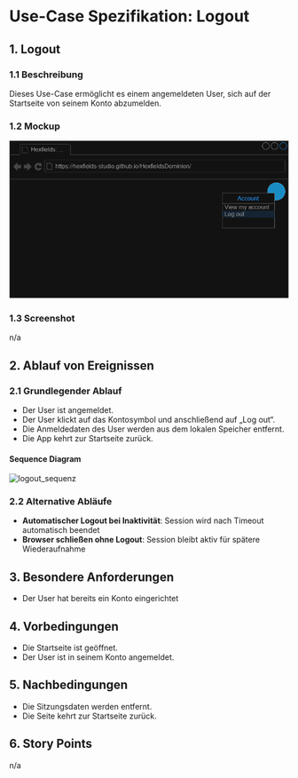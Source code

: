 # Use-Case Spezifikation: Logout

## 1. Logout

### 1.1 Beschreibung

Dieses Use-Case ermöglicht es einem angemeldeten User, sich auf der Startseite von seinem Konto abzumelden.

### 1.2 Mockup

![logout_mockup](./logout_mockup.drawio.png "logout_mockup")

### 1.3 Screenshot

n/a

## 2. Ablauf von Ereignissen

### 2.1 Grundlegender Ablauf

- Der User ist angemeldet.
- Der User klickt auf das Kontosymbol und anschließend auf „Log out“.
- Die Anmeldedaten des User werden aus dem lokalen Speicher entfernt.
- Die App kehrt zur Startseite zurück.

#### Sequence Diagram

![logout_sequenz](./logout_sequenz.png "logout_sequenz")

### 2.2 Alternative Abläufe

- **Automatischer Logout bei Inaktivität**: Session wird nach Timeout automatisch beendet
- **Browser schließen ohne Logout**: Session bleibt aktiv für spätere Wiederaufnahme

## 3. Besondere Anforderungen

- Der User hat bereits ein Konto eingerichtet

## 4. Vorbedingungen

- Die Startseite ist geöffnet.
- Der User ist in seinem Konto angemeldet.

## 5. Nachbedingungen

- Die Sitzungsdaten werden entfernt.
- Die Seite kehrt zur Startseite zurück.

## 6. Story Points

n/a
